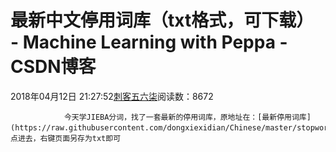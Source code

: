 # 最新中文停用词库（txt格式，可下载） - Machine Learning with Peppa - CSDN博客





2018年04月12日 21:27:52[刺客五六柒](https://me.csdn.net/qq_39521554)阅读数：8672








                今天学JIEBA分词，找了一套最新的停用词库，原地址在：[最新停用词库](https://raw.githubusercontent.com/dongxiexidian/Chinese/master/stopwords.dat)，点进去，右键页面另存为txt即可




